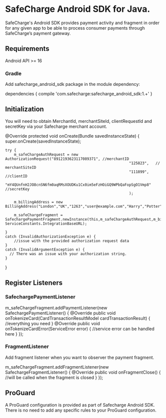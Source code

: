 # SafeCharge Android SDK for Java.

SafeCharge's Android SDK provides payment activity and fragment in order for any given app to be able to process consumer payments through SafeCharge’s payment gateway.
 
## Requirements

Android API >= 16

### Gradle

Add safecharge_android_sdk package in the module dependency:

dependencies {
    compile 'com.safecharge:safecharge_android_sdk:1.+'
}

## Initialization

You will need to obtain MerchantId, merchantSiteId, clientRequestId and secretKey via your Safecharge merchant account.

 @Override
    protected void onCreate(Bundle savedInstanceState)  {
        super.onCreate(savedInstanceState);
	
    try {
        m_safeChargeAuthRequest = new AuthorizationRequest("8912193623117089371", //merchantID
                                                            "125823",   // merchantSiteID
                                                            "111899", //clientID
                                                        "mY4QUnfnH2JO8cnSN6fm0aqRMsXOUDKu1Cx0im5eFzHOiGQ9WPbQaFopSgO1Vmp8" //secretKey
                                                            );

        m_billingAddress = new BillingAddress("London","UK","1263","user@example.com","Harry","Potter","UK");

        m_safeChargeFragment = SafechargePaymentFragment.newInstance(this,m_safeChargeAuthRequest,m_billingAddress,"HarryPotter", ServiceConstants.IntegrationBaseURL);

    }
	catch (InvalidAuthorizationException e) {
		//issue with the provided authorization request data
	} 
	catch (InvalidArgumentException e) {
      // There was an issue with your authorization string.
    }
}

## Register Listeners 

### SafechargePaymentListener

m_safeChargeFragment.addPaymentListener(new SafechargePaymentListener() {
	@Override 
	public void onTokenizeCard(CardTransactionResultModel cardTransactionResult) {
		//everything you need
	}
	@Override 
	public void onTokenizeCardError(ServiceError error) {
		//service error can be handled here
	}
});

### FragmentListener
Add fragment listener when you want to observer the payment fragment.

m_safeChargeFragment.addFragmentListener(new SafechargeFragmentListener() {
	@Override
	public void onFragmentClose() {
		//will be called when the fragment is closed
	}
});

## ProGuard
A ProGuard configuration is provided as part of Safecharge Android SDK. There is no need to add any specific rules to your ProGuard configuration.
